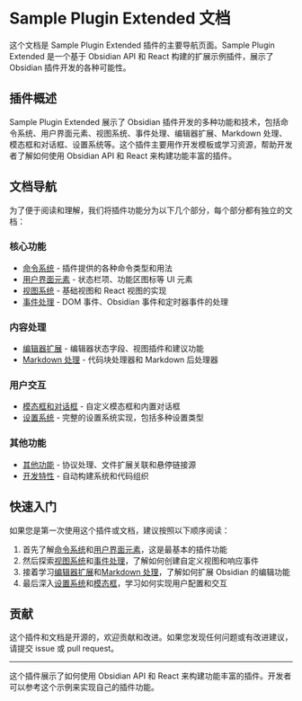 # Sample Plugin Extended 文档

这个文档是 Sample Plugin Extended 插件的主要导航页面。Sample Plugin Extended 是一个基于 Obsidian API 和 React 构建的扩展示例插件，展示了 Obsidian 插件开发的各种可能性。

## 插件概述

Sample Plugin Extended 展示了 Obsidian 插件开发的多种功能和技术，包括命令系统、用户界面元素、视图系统、事件处理、编辑器扩展、Markdown 处理、模态框和对话框、设置系统等。这个插件主要用作开发模板或学习资源，帮助开发者了解如何使用 Obsidian API 和 React 来构建功能丰富的插件。

## 文档导航

为了便于阅读和理解，我们将插件功能分为以下几个部分，每个部分都有独立的文档：

### 核心功能

- [命令系统](Commands.md) - 插件提供的各种命令类型和用法
- [用户界面元素](UI.md) - 状态栏项、功能区图标等 UI 元素
- [视图系统](Views.md) - 基础视图和 React 视图的实现
- [事件处理](Events.md) - DOM 事件、Obsidian 事件和定时器事件的处理

### 内容处理

- [编辑器扩展](Editor.md) - 编辑器状态字段、视图插件和建议功能
- [Markdown 处理](Markdown.md) - 代码块处理器和 Markdown 后处理器

### 用户交互

- [模态框和对话框](Modals.md) - 自定义模态框和内置对话框
- [设置系统](Settings.md) - 完整的设置系统实现，包括多种设置类型

### 其他功能

- [其他功能](Other.md) - 协议处理、文件扩展关联和悬停链接源
- [开发特性](Development.md) - 自动构建系统和代码组织

## 快速入门

如果您是第一次使用这个插件或文档，建议按照以下顺序阅读：

1. 首先了解[命令系统](Commands.md)和[用户界面元素](UI.md)，这是最基本的插件功能
2. 然后探索[视图系统](Views.md)和[事件处理](Events.md)，了解如何创建自定义视图和响应事件
3. 接着学习[编辑器扩展](Editor.md)和[Markdown 处理](Markdown.md)，了解如何扩展 Obsidian 的编辑功能
4. 最后深入[设置系统](Settings.md)和[模态框](Modals.md)，学习如何实现用户配置和交互

## 贡献

这个插件和文档是开源的，欢迎贡献和改进。如果您发现任何问题或有改进建议，请提交 issue 或 pull request。

---

这个插件展示了如何使用 Obsidian API 和 React 来构建功能丰富的插件。开发者可以参考这个示例来实现自己的插件功能。

